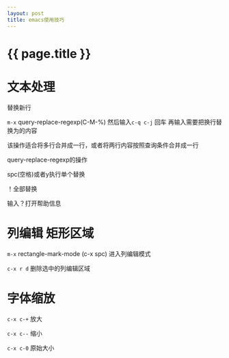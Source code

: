 ```yaml
---
layout: post
title: emacs使用技巧
---
```

{{ page.title }}
=============

# 文本处理

替换新行

`m-x` query-replace-regexp(C-M-%) 然后输入`c-q c-j` 回车 再输入需要把换行替换为的内容

该操作适合将多行合并成一行，或者将两行内容按照查询条件合并成一行

query-replace-regexp的操作

spc(空格)或者y执行单个替换

！全部替换

输入？打开帮助信息


# 列编辑 矩形区域

`m-x` rectangle-mark-mode (c-x spc) 进入列编辑模式

`c-x r d` 删除选中的列编辑区域

# 字体缩放

`c-x c-+` 放大

`c-x c--` 缩小

`c-x c-0` 原始大小
